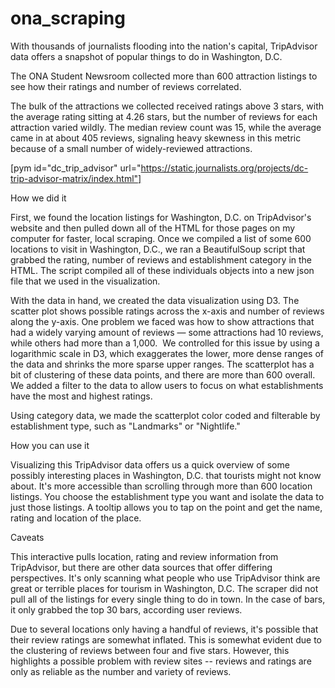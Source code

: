 # ona_scraping
With thousands of journalists flooding into the nation's capital, TripAdvisor data offers a snapshot of popular things to do in Washington, D.C.

The ONA Student Newsroom collected more than 600 attraction listings to see how their ratings and number of reviews correlated.

The bulk of the attractions we collected received ratings above 3 stars, with the average rating sitting at 4.26 stars, but the number of reviews for each attraction varied wildly. The median review count was 15, while the average came in at about 405 reviews, signaling heavy skewness in this metric because of a small number of widely-reviewed attractions.

[pym id="dc_trip_advisor" url="https://static.journalists.org/projects/dc-trip-advisor-matrix/index.html"]

How we did it

First, we found the location listings for Washington, D.C. on TripAdvisor's website and then pulled down all of the HTML for those pages on my computer for faster, local scraping. Once we compiled a list of some 600 locations to visit in Washington, D.C., we ran a BeautifulSoup script that grabbed the rating, number of reviews and establishment category in the HTML. The script compiled all of these individuals objects into a new json file that we used in the visualization.

With the data in hand, we created the data visualization using D3. The scatter plot shows possible ratings across the x-axis and number of reviews along the y-axis. One problem we faced was how to show attractions that had a widely varying amount of reviews — some attractions had 10 reviews, while others had more than a 1,000.  We controlled for this issue by using a logarithmic scale in D3, which exaggerates the lower, more dense ranges of the data and shrinks the more sparse upper ranges. The scatterplot has a bit of clustering of these data points, and there are more than 600 overall. We added a filter to the data to allow users to focus on what establishments have the most and highest ratings.

Using category data, we made the scatterplot color coded and filterable by establishment type, such as "Landmarks" or "Nightlife."

How you can use it

Visualizing this TripAdvisor data offers us a quick overview of some possibly interesting places in Washington, D.C. that tourists might not know about. It's more accessible than scrolling through more than 600 location listings. You choose the establishment type you want and isolate the data to just those listings. A tooltip allows you to tap on the point and get the name, rating and location of the place.

Caveats

This interactive pulls location, rating and review information from TripAdvisor, but there are other data sources that offer differing perspectives. It's only scanning what people who use TripAdvisor think are great or terrible places for tourism in Washington, D.C. The scraper did not pull all of the listings for every single thing to do in town. In the case of bars, it only grabbed the top 30 bars, according user reviews.

Due to several locations only having a handful of reviews, it's possible that their review ratings are somewhat inflated. This is somewhat evident due to the clustering of reviews between four and five stars. However, this highlights a possible problem with review sites -- reviews and ratings are only as reliable as the number and variety of reviews.